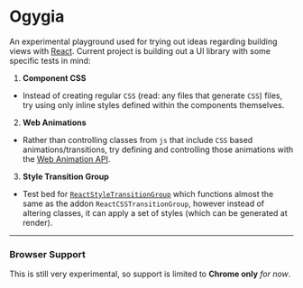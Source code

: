 # Ogygia

An experimental playground used for trying out ideas regarding building views with [React](http://facebook.github.io/react/). Current project is building out a UI library with some specific tests in mind:

1. **Component CSS**
  - Instead of creating regular `CSS` (read: any files that generate `CSS`) files, try using only inline styles defined within the components themselves.
2. **Web Animations**
  - Rather than controlling classes from `js` that include `CSS` based animations/transitions, try defining and controlling those animations with the [Web Animation API](http://w3c.github.io/web-animations/).
3. **Style Transition Group**
  - Test bed for [`ReactStyleTransitionGroup`](https://github.com/adambbecker/react-style-transition-group) which functions almost the same as the addon `ReactCSSTransitionGroup`, however instead of altering classes, it can apply a set of styles (which can be generated at render).

---

### Browser Support

This is still very experimental, so support is limited to **Chrome only** *for now*.
